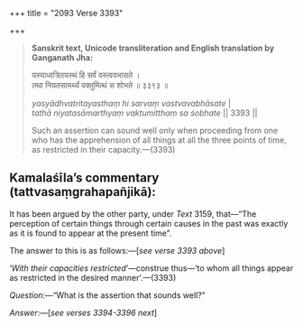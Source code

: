 +++
title = "2093 Verse 3393"

+++
> **Sanskrit text, Unicode transliteration and English translation by Ganganath Jha:** 
>
> यस्याध्वत्रितयस्थं हि सर्वं वस्त्ववभासते ।  
> तथा नियतसामर्थ्यं वक्तुमित्थं स शोभते ॥ ३३९३ ॥ 
>
> *yasyādhvatritayasthaṃ hi sarvaṃ vastvavabhāsate* \|  
> *tathā niyatasāmarthyaṃ vaktumitthaṃ sa śobhate* \|\| 3393 \|\| 
>
> Such an assertion can sound well only when proceeding from one who has the apprehension of all things at all the three points of time, as restricted in their capacity.—(3393)



## Kamalaśīla’s commentary (tattvasaṃgrahapañjikā):

It has been argued by the other party, under *Text* 3159, that—“The perception of certain things through certain causes in the past was exactly as it is found to appear at the present time”.

The answer to this is as follows:—[*see verse 3393 above*]

‘*With their capacities restricted*’—construe thus—‘to whom all things appear as restricted in the desired manner’.—(3393)

*Question*:—“What is the assertion that sounds well?”

*Answer*:—[*see verses 3394-3396 next*]


